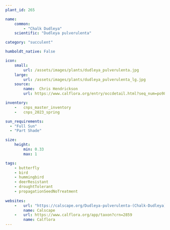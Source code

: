 ```yaml
---
plant_id: 265 

name: 
    common: 
        - "Chalk Dudleya"  
    scientific: "Dudleya pulverulenta"  

category: "succulent"

humboldt_native: False

icon: 
    small: 
        url: /assets/images/plants/dudleya_pulverulenta.jpg 
    large: 
        url: /assets/images/plants/dudleya_pulverulenta_lg.jpg 
    source: 
        name:  Chris Hendrickson 
        url: https://www.calflora.org/entry/occdetail.html?seq_num=po9847 

inventory: 
    -   cnps_master_inventory
    -   cnps_2023_spring

sun_requirements:
  - "Full Sun"
  - "Part Shade"

size:
    height: 
        min: 0.33 
        max: 1

tags: 
    - butterfly
    - bird
    - hummingbird
    - deerResistant
    - droughtTolerant
    - propagationSeedNoTreatment
 
websites: 
    -   url: "https://calscape.org/Dudleya-pulverulenta-(Chalk-Dudleya)"
        name: Calscape
    -   url: https://www.calflora.org/app/taxon?crn=2859 
        name: Calflora
---
```

